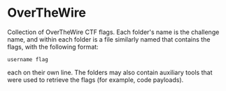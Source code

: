 # OverTheWire

Collection of OverTheWire CTF flags. Each folder's name is the challenge name, 
and within each folder is a file similarly 
named that contains the flags, with the following format:

  `username flag`

each on their own line. The folders may also contain auxiliary tools 
that were used to retrieve the flags (for example, code payloads).
